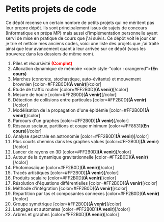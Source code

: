 # Petits projets de code

Ce dépôt recense un certain nombre de petits projets qui ne méritent pas leur propre dépôt. Ils sont principalement issus de sujets de concours (Informatique en prépa MP) mais aussi d'implémentation personnelle ayant servi de mise en pratique de cours que j'ai suivis. Ce dépôt voit le jour car je trie et nettoie mes anciens codes, voici une liste des projets que j'ai traité ainsi que leur avancement quant à leur arrivée sur ce dépôt (vous les trouverez dans les dossiers de même nom).

1. Piles et récursivité <span style="color:red;">**(Complet)**</span>
2. Allocation dynamique de mémoire <code style-"color : orangered">**(En cours)**</code>
3. Marches (concrète, stochastique, auto-évitante) et mouvement brownien [color=#FF2B0D]**(À venir)**[/color]
4. Étude de traffic routier [color=#FF2B0D]**(À venir)**[/color]
5. Mesure de houle [color=#FF2B0D]**(À venir)**[/color]
6. Détection de collisions entre particules [color=#FF2B0D]**(À venir)**[/color]
7. Modélisation de la propagation d'une épidémie [color=#FF2B0D]**(À venir)**[/color]
8. Parcours d'un graphes [color=#FF2B0D]**(À venir)**[/color]
9. Réseaux sociaux, partitions et coupe minimum [color=#FF8531]**(En cours)**[/color]
10. Analyse spectrale en astronomie [color=#FF2B0D]**(À venir)**[/color]
11. Plus courts chemins dans les graphes valués [color=#FF2B0D]**(À venir)**[/color]
12. Lancer de rayons en 3D [color=#FF2B0D]**(À venir)**[/color]
13. Autour de la dynamique gravitationnelle [color=#FF2B0D]**(À venir)**[/color]
14. Photomosaïque [color=#FF2B0D]**(À venir)**[/color]
15. Tracés artistiques [color=#FF2B0D]**(À venir)**[/color]
16. Produits scalaire [color=#FF2B0D]**(À venir)**[/color]
17. Résolution d'équations différentielles [color=#FF2B0D]**(À venir)**[/color]
18. Méthode d'intégration [color=#FF2B0D]**(À venir)**[/color]
19. Répartition par tas et composantes connexes [color=#FF2B0D]**(À venir)**[/color]
20. Groupe symétrique [color=#FF2B0D]**(À venir)**[/color]
21. Langages et automates [color=#FF2B0D]**(À venir)**[/color]
22. Arbres et graphes [color=#FF2B0D]**(À venir)**[/color]